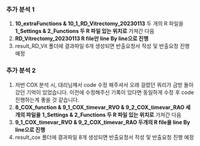 ### 추가 분석 1

1. **10_extraFunctions &  10_1_RD_Vitrectomy_20230113** 두 개의 R 파일을  **1_Settings & 2_Functions 두 R 파일 있는 위치로** 가져간 다음 
2. **RD_Vitrectomy_20230113  R file만 line By line으로 진행**
3. result_RD_Vit 폴더에 결과파일 6개 생성되면 반출요청서 작성 및 반출요청 진행 예정

### 추가 분석 2

1. 저번 COX 분석 시, 대리님께서 code 수정 해주셔서 오래 걸렸던 쿼리가 금방 돌아갔던 기억이 있었습니다. 이전에 수정해주신 기록이 있다면 동일하게 수정 후 code 진행하는게 좋을 것 같습니다.
2. **8_COX_function & 9_1_COX_timevar_RVO & 9_2_COX_timevar_RAO 세 개의 파일을**  **1_Settings & 2_Functions 두 R 파일 있는 위치로** 가져간 다음 
3. **9_1_COX_timevar_RVO & 9_2_COX_timevar_RAO 두개의 R file을  line By line으로 진행**
4. result_cox 폴더에 결과파일 8개 생성되면 반출요청서 작성 및 반출요청 진행 예정
